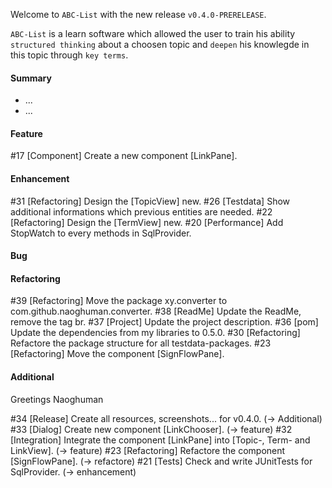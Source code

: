 Welcome to `ABC-List` with the new release `v0.4.0-PRERELEASE`.

`ABC-List` is a learn software which allowed the user to train his ability 
`structured thinking` about a choosen topic and `deepen` his knowlegde in this 
topic through `key terms`.



#### Summary
* ...
* ...



#### Feature
#17 [Component] Create a new component [LinkPane].



#### Enhancement
#31 [Refactoring] Design the [TopicView] new.
#26 [Testdata] Show additional informations which previous entities are needed.
#22 [Refactoring] Design the [TermView] new.
#20 [Performance] Add StopWatch to every methods in SqlProvider.



#### Bug



#### Refactoring
#39 [Refactoring] Move the package xy.converter to com.github.naoghuman.converter.
#38 [ReadMe] Update the ReadMe, remove the tag br.
#37 [Project] Update the project description.
#36 [pom] Update the dependencies from my libraries to 0.5.0.
#30 [Refactoring] Refactore the package structure for all testdata-packages.
#23 [Refactoring] Move the component [SignFlowPane].



#### Additional



Greetings
Naoghuman



[//]: # (Issues which will be integrated in this release)
#34 [Release] Create all resources, screenshots... for v0.4.0.   (-> Additional)
#33 [Dialog] Create new component [LinkChooser].  (-> feature)
#32 [Integration] Integrate the component [LinkPane] into [Topic-, Term- and LinkView]. (-> feature)
#23 [Refactoring] Refactore the component [SignFlowPane]. (-> refactore)
#21 [Tests] Check and write JUnitTests for SqlProvider. (-> enhancement)


[//]: # (Links)

